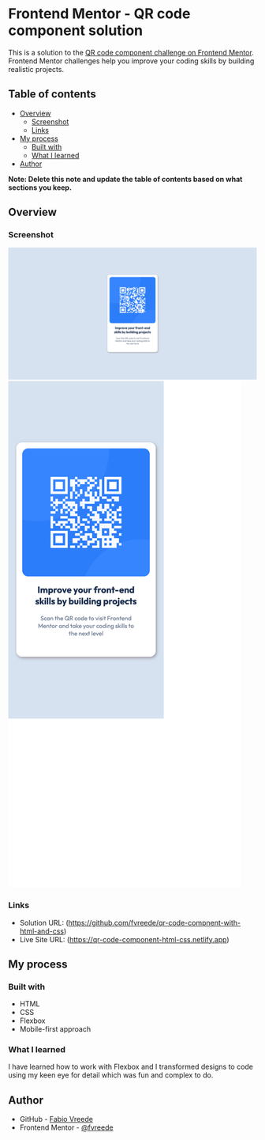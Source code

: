 # Frontend Mentor - QR code component solution

This is a solution to the [QR code component challenge on Frontend Mentor](https://www.frontendmentor.io/challenges/qr-code-component-iux_sIO_H). Frontend Mentor challenges help you improve your coding skills by building realistic projects. 

## Table of contents

- [Overview](#overview)
  - [Screenshot](#screenshot)
  - [Links](#links)
- [My process](#my-process)
  - [Built with](#built-with)
  - [What I learned](#what-i-learned)
- [Author](#author)

**Note: Delete this note and update the table of contents based on what sections you keep.**

## Overview

### Screenshot

![Desktop version](screenshots/desktop_screenshot.png "Desktop version")
![Mobile version](screenshots/mobile_screenshot.png "Mobile version")

### Links

- Solution URL: (https://github.com/fvreede/qr-code-compnent-with-html-and-css)
- Live Site URL: (https://qr-code-component-html-css.netlify.app)

## My process

### Built with

- HTML
- CSS
- Flexbox
- Mobile-first approach

### What I learned

I have learned how to work with Flexbox and I transformed designs to code using my keen eye for detail which was fun and complex to do.

## Author

- GitHub - [Fabio Vreede](https://www.github.com/fvreede)
- Frontend Mentor - [@fvreede](https://www.frontendmentor.io/profile/fvreede)

